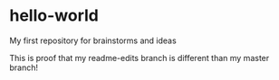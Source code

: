 # hello-world
My first repository for brainstorms and ideas

This is proof that my readme-edits branch is different than my master branch!
